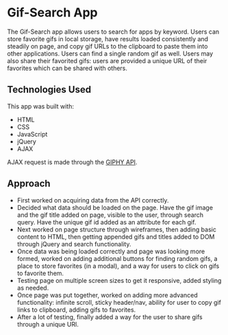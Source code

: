 # Gif-Search App

The Gif-Search app allows users to search for apps by keyword. Users can store favorite gifs in local storage, have results loaded consistently and steadily on page, and copy gif URLs to the clipboard to paste them into other applications. Users can find a single random gif as well. Users may also share their favorited gifs: users are provided a unique URL of their favorites which can be shared with others.

## Technologies Used

This app was built with:

- HTML
- CSS
- JavaScript
- jQuery
- AJAX

AJAX request is made through the [GIPHY API](https://developers.giphy.com/).

## Approach

- First worked on acquiring data from the API correctly.
- Decided what data should be loaded on the page. Have the gif image and the gif title added on page, visible to the user, through search query. Have the unique gif id added as an attribute for each gif.
- Next worked on page structure through wireframes, then adding basic content to HTML, then getting appended gifs and titles added to DOM through jQuery and search functionality.
- Once data was being loaded correctly and page was looking more formed, worked on adding additional buttons for finding random gifs, a place to store favorites (in a modal), and a way for users to click on gifs to favorite them.
- Testing page on multiple screen sizes to get it responsive, added styling as needed.
- Once page was put together, worked on adding more advanced functionality: infinite scroll, sticky header/nav, ability for user to copy gif links to clipboard, adding gifs to favorites.
- After a lot of testing, finally added a way for the user to share gifs through a unique URl.
